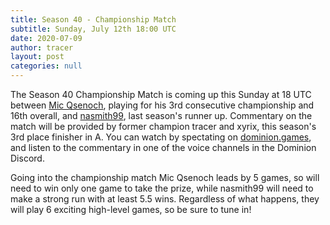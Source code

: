 ```yaml
---
title: Season 40 - Championship Match
subtitle: Sunday, July 12th 18:00 UTC
date: 2020-07-09
author: tracer
layout: post
categories: null
---
```

The Season 40 Championship Match is coming up this Sunday at 18 UTC between [Mic Qsenoch](http://dominionleague.org/player_database?player=Mic%20Qsenoch), playing for his 3rd consecutive championship and 16th overall, and [nasmith99](http://dominionleague.org/player_database?player=nasmith99), last season's runner up. Commentary on the match will be provided by former champion tracer and xyrix, this season's 3rd place finisher in A. You can watch by spectating on [dominion.games](https://dominion.games/), and listen to the commentary in one of the voice channels in the Dominion Discord.

Going into the championship match Mic Qsenoch leads by 5 games, so will need to win only one game to take the prize, while nasmith99 will need to make a strong run with at least 5.5 wins. Regardless of what happens, they will play 6 exciting high-level games, so be sure to tune in!
